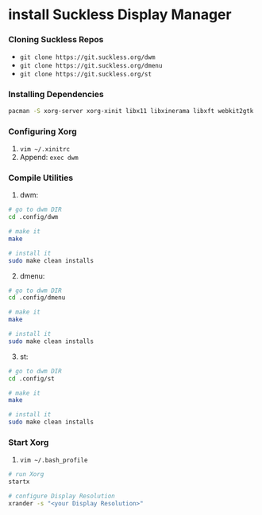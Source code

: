 # install Suckless Display Manager

### Cloning Suckless Repos
- ```git clone https://git.suckless.org/dwm```
- ```git clone https://git.suckless.org/dmenu```
- ```git clone https://git.suckless.org/st```

### Installing Dependencies
```bash
pacman -S xorg-server xorg-xinit libx11 libxinerama libxft webkit2gtk
```

### Configuring Xorg
1. ```vim ~/.xinitrc```
2. Append: ``` exec dwm ```

### Compile Utilities
1. dwm:
```bash
# go to dwm DIR
cd .config/dwm

# make it
make

# install it
sudo make clean installs
```

2. dmenu:
```bash
# go to dwm DIR
cd .config/dmenu

# make it
make

# install it
sudo make clean installs
```

3. st:
```bash
# go to dwm DIR
cd .config/st

# make it
make

# install it
sudo make clean installs
```

### Start Xorg
1. ``` vim ~/.bash_profile ```
```bash
# run Xorg
startx

# configure Display Resolution
xrander -s "<your Display Resolution>"
```
